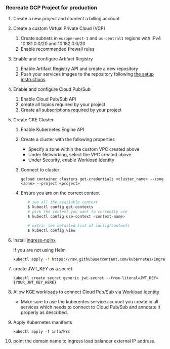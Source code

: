 ### Recreate GCP Project for production

1.  Create a new project and connect a billing account
2.  Create a custom Virtual Private Cloud (VCP)

    1. Create subnets in `europe-west-1` and `us-central1` regions with IPv4 10.181.0.0/20 and 10.182.0.0/20
    2. Enable recommended firewall rules

3.  Enable and configure Artifact Registry

    1. Enable Artifact Registry API and create a new repository
    2. Push your services images to the repository following [the setup instructions](https://cloud.google.com/artifact-registry/docs/docker/pushing-and-pulling)

4.  Enable and configure Cloud Pub/Sub

    1. Enable Cloud Pub/Sub API
    2. create all topics required by your project
    3. Create all subscriptions required by your project

5.  Create GKE Cluster

    1. Enable Kubernetes Engine API
    2. Create a cluster with the following properties
       - Specify a zone within the custom VPC created above
       - Under Networking, select the VPC created above
       - Under Security, enable Workload Identity
    3. Connect to cluster

       `gcloud container clusters get-credentials <cluster_name> --zone <zone> --project <project>`

    4. Ensure you are on the correct context

       ```bash
          # see all the available context
          $ kubectl config get-contexts
          # pick the context you want to currently use
          $ kubectl config use-context <context-name>

          # extra: see detailed list of config/contexts
          $ kubectl config view
       ```

6.  Install [ingress-nginx](https://kubernetes.github.io/ingress-nginx/deploy/#quick-start)

    If you are not using Helm

    ```bash
    kubectl apply -f https://raw.githubusercontent.com/kubernetes/ingress-nginx/controller-v1.5.1/deploy/static/provider/cloud/deploy.yaml
    ```

7.  create JWT_KEY as a secret

    `kubectl create secret generic jwt-secret --from-literal=JWT_KEY={YOUR_JWT_KEY_HERE}`

8.  Allow KGE workloads to connect Cloud Pub/Sub via [Workload Identity](https://cloud.google.com/kubernetes-engine/docs/how-to/workload-identity)

    - Make sure to use the kuberentes service account you create in all services which needs to connect to Cloud Pub/Sub and annotate it properly as described.

9.  Apply Kubernetes manifests

    `kubectl apply -f infa/k8s`

10. point the domain name to ingress load balancer external IP address.
